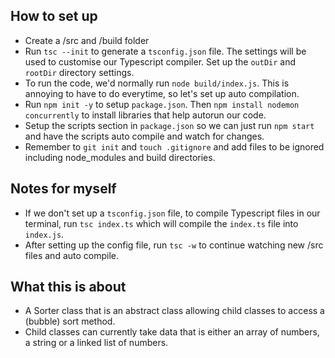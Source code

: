 ## How to set up

- Create a /src and /build folder
- Run `tsc --init` to generate a `tsconfig.json` file. The settings will be used to customise our Typescript compiler. Set up the `outDir` and `rootDir` directory settings.
- To run the code, we'd normally run `node build/index.js`. This is annoying to have to do everytime, so let's set up auto compilation.
- Run `npm init -y` to setup `package.json`. Then `npm install nodemon concurrently` to install libraries that help autorun our code.
- Setup the scripts section in `package.json` so we can just run `npm start` and have the scripts auto compile and watch for changes.
- Remember to `git init` and `touch .gitignore` and add files to be ignored including node_modules and build
 directories.

## Notes for myself

- If we don't set up a `tsconfig.json` file, to compile Typescript files in our terminal, run `tsc index.ts` which will compile the `index.ts` file into `index.js`.
- After setting up the config file, run `tsc -w` to continue watching new /src files and auto compile.

## What this is about

- A Sorter class that is an abstract class allowing child classes to access a (bubble) sort method.
- Child classes can currently take data that is either an array of numbers, a string or a linked list of numbers.

